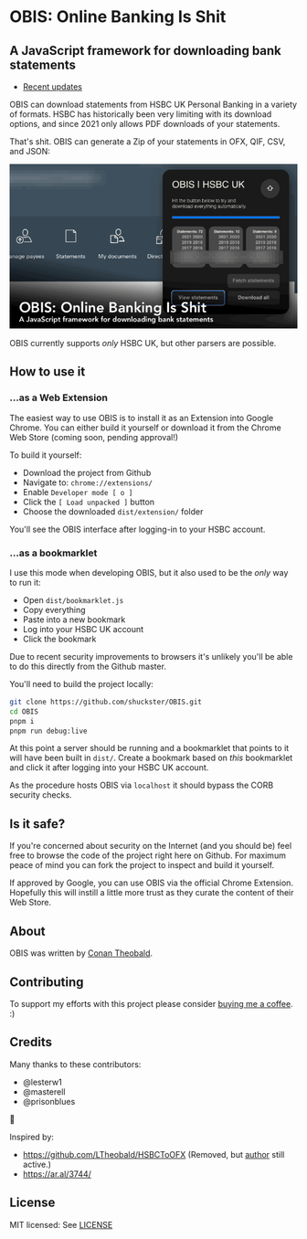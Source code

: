 # OBIS: Online Banking Is Shit

## A JavaScript framework for downloading bank statements

- [Recent updates](./CHANGELOG.md)

OBIS can download statements from HSBC UK Personal Banking in a variety
of formats. HSBC has historically been very limiting with its download
options, and since 2021 only allows PDF downloads of your statements.

That's shit. OBIS can generate a Zip of your statements in OFX, QIF,
CSV, and JSON:

![Screenshot of HSBC UK parser](screenshot.gif)

OBIS currently supports _only_ HSBC UK, but other parsers are possible.

## How to use it

### ...as a Web Extension

The easiest way to use OBIS is to install it as an Extension into Google
Chrome. You can either build it yourself or download it from the Chrome
Web Store (coming soon, pending approval!)

To build it yourself:

- Download the project from Github
- Navigate to: `chrome://extensions/`
- Enable `Developer mode [ o ]`
- Click the `[ Load unpacked ]` button
- Choose the downloaded `dist/extension/` folder

You'll see the OBIS interface after logging-in to your HSBC account.

### ...as a bookmarklet

I use this mode when developing OBIS, but it also used to be the _only_
way to run it:

- Open `dist/bookmarklet.js`
- Copy everything
- Paste into a new bookmark
- Log into your HSBC UK account
- Click the bookmark

Due to recent security improvements to browsers it's unlikely you'll be
able to do this directly from the Github master.

You'll need to build the project locally:

```sh
git clone https://github.com/shuckster/OBIS.git
cd OBIS
pnpm i
pnpm run debug:live
```

At this point a server should be running and a bookmarklet that points
to it will have been built in `dist/`. Create a bookmark based on _this_
bookmarklet and click it after logging into your HSBC UK account.

As the procedure hosts OBIS via `localhost` it should bypass the CORB
security checks.

## Is it safe?

If you're concerned about security on the Internet (and you should be)
feel free to browse the code of the project right here on Github. For
maximum peace of mind you can fork the project to inspect and build it
yourself.

If approved by Google, you can use OBIS via the official Chrome
Extension. Hopefully this will instill a little more trust as they
curate the content of their Web Store.

## About

OBIS was written by [Conan Theobald](https://github.com/shuckster/).

## Contributing

To support my efforts with this project please consider
[buying me a coffee](https://www.buymeacoffee.com/shuckster). :)

## Credits

Many thanks to these contributors:

- @lesterw1
- @masterell
- @prisonblues

🙏

Inspired by:

- https://github.com/LTheobald/HSBCToOFX (Removed, but [author](https://github.com/LTheobald) still active.)
- https://ar.al/3744/

## License

MIT licensed: See [LICENSE](LICENSE)
